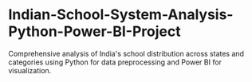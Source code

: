 # Indian-School-System-Analysis-Python-Power-BI-Project
Comprehensive analysis of India's school distribution across states and categories using Python for data preprocessing and Power BI for visualization.

